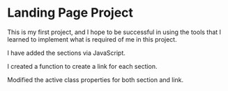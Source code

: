 # Landing Page Project

This is my first project, and I hope to be successful in using the tools that I learned to implement what is required of me in this project.

I have added the sections via JavaScript.

I created a function to create a link for each section.

Modified the active class properties for both section and link.
